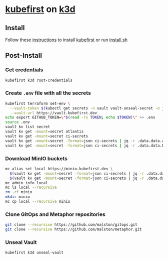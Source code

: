 # [kubefirst](https://docs.kubefirst.io/k3d/quick-start/install) on [k3d](https://k3d.io/)

## Install

Follow these [instructions](https://docs.kubefirst.io/k3d/quick-start/install) to install [kubefirst](https://docs.kubefirst.io/) or run [install.sh](hack/install.sh)

## Post-Install

### Get credentials

  ```sh
  kubefirst k3d root-credentials
  ```

### Create `.env` file with all the secrets

  ```sh
  kubefirst terraform set-env \
    --vault-token $(kubectl get secrets -n vault vault-unseal-secret -o jsonpath='{.data.root-token}' | base64 -d) \
    --vault-url https://vault.kubefirst.dev
  echo export GITHUB_TOKEN=\"$(read -rs TOKEN; echo $TOKEN)\" >> .env
  source .env
  vault kv list secret
  vault kv get -mount=secret atlantis
  vault kv get -mount=secret ci-secrets
  vault kv get -mount=secret -format=json ci-secrets | jq -r .data.data.accesskey
  vault kv get -mount=secret -format=json ci-secrets | jq -r .data.data.PERSONAL_ACCESS_TOKEN
  ```

### Download MinIO buckets

  ```sh
  mc alias set local https://minio.kubefirst.dev \
    $(vault kv get -mount=secret -format=json ci-secrets | jq -r .data.data.accesskey) \
    $(vault kv get -mount=secret -format=json ci-secrets | jq -r .data.data.secretkey)
  mc admin info local
  mc ls local --recursive
  rm -rf minio
  mkdir minio
  mc cp local --recursive minio
  ```

### Clone GitOps and Metaphor repositories

  ```sh
  git clone --recursive https://github.com/malston/gitops.git
  git clone --recursive https://github.com/malston/metaphor.git
  ```
  
### Unseal Vault

  ```sh
  kubefirst k3d unseal-vault
  ```
